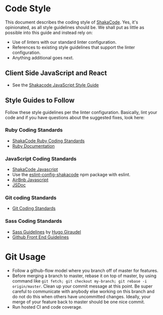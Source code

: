 # Code Style
This document describes the coding style of [ShakaCode](http://www.shakacode.com). Yes, it's opinionated, as all style guidelines should be. We shall put as little as possible into this guide and instead rely on:

* Use of linters with our standard linter configuration.
* References to existing style guidelines that support the linter configuration.
* Anything additional goes next.

## Client Side JavaScript and React
* See the [Shakacode JavaScript Style Guide](https://github.com/shakacode/style-guide-javascript)

## Style Guides to Follow
Follow these style guidelines per the linter configuration. Basically, lint your code and if you have questions about the suggested fixes, look here:

### Ruby Coding Standards
* [ShakaCode Ruby Coding Standards](https://github.com/shakacode/style-guide-ruby)
* [Ruby Documentation](http://guides.rubyonrails.org/api_documentation_guidelines.html)

### JavaScript Coding Standards
* [ShakaCode Javascript](https://github.com/shakacode/style-guide-javascript)
* Use the [eslint-config-shakacode](https://github.com/shakacode/style-guide-javascript/tree/master/packages/eslint-config-shakacode) npm package with eslint.
* [AirBnb Javascript](https://github.com/airbnb/javascript)
* [JSDoc](http://usejsdoc.org/)

### Git coding Standards
* [Git Coding Standards](http://chlg.co/1GV2m9p)

### Sass Coding Standards
* [Sass Guidelines](http://sass-guidelin.es/) by [Hugo Giraudel](http://hugogiraudel.com/)
* [Github Front End Guidelines](http://primercss.io/guidelines/)

# Git Usage
* Follow a github-flow model where you branch off of master for features.
* Before merging a branch to master, rebase it on top of master, by using command like `git fetch; git checkout my-branch; git rebase -i origin/master`. Clean up your commit message at this point. Be super careful to communicate with anybody else working on this branch and do not do this when others have uncommitted changes. Ideally, your merge of your feature back to master should be one nice commit.
* Run hosted CI and code coverage.
